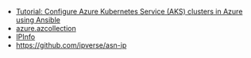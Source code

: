 - [Tutorial: Configure Azure Kubernetes Service (AKS) clusters in Azure using Ansible](https://learn.microsoft.com/en-us/azure/developer/ansible/aks-configure-clusters)
- [azure.azcollection](https://docs.ansible.com/ansible/latest/collections/azure/azcollection)
- [IPInfo](https://ipinfo.io/)
- https://github.com/ipverse/asn-ip